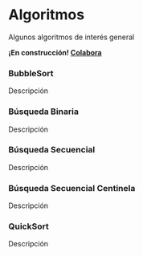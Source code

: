 <!--
SPDX-FileCopyrightText: 2024 Pablo Portas López <pablo.portas@udc.es>

SPDX-License-Identifier: CC-BY-NC-4.0
-->

<web-summary rel="tldr"/>

# Algoritmos

<tldr id="tldr">Algunos algoritmos de interés general</tldr>

<warning><b>¡En construcción! <a href="https://github.com/TeenBiscuits/Pro2324">Colabora</a></b></warning>

###  BubbleSort

Descripción

<code-block lang="c" src="./Extras/Algoritmos/BubbleSort.c" collapsible="true" collapsed-title="Mostrar código"></code-block>

### Búsqueda Binaria

Descripción

<code-block lang="c" src="./Extras/Algoritmos/BusquedaBinaria.c" collapsible="true" collapsed-title="Mostrar código"></code-block>

### Búsqueda Secuencial

Descripción

<code-block lang="c" src="./Extras/Algoritmos/BusquedaSecuencial.c" collapsible="true" collapsed-title="Mostrar código"></code-block>

### Búsqueda Secuencial Centinela

Descripción

<code-block lang="c" src="./Extras/Algoritmos/BusquedaSecuencialCentinela.c" collapsible="true" collapsed-title="Mostrar código"></code-block>

### QuickSort

Descripción

<code-block lang="c" src="./Extras/Algoritmos/QuickSort.c" collapsible="true" collapsed-title="Mostrar código"></code-block>
